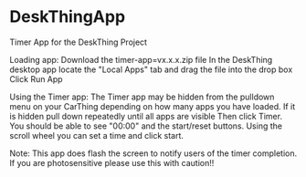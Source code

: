 # DeskThingApp
Timer App for the DeskThing Project

Loading app:
  Download the timer-app=vx.x.x.zip file
  In the DeskThing desktop app locate the "Local Apps" tab and drag the file into the drop box
  Click Run App

Using the Timer app:
  The Timer app may be hidden from the pulldown menu on your CarThing depending on how many apps you have loaded.
  If it is hidden pull down repeatedly until all apps are visible
  Then click Timer.
  You should be able to see "00:00" and the start/reset buttons. 
  Using the scroll wheel you can set a time and click start.

Note: This app does flash the screen to notify users of the timer completion. If you are photosensitive please use this with caution!!
